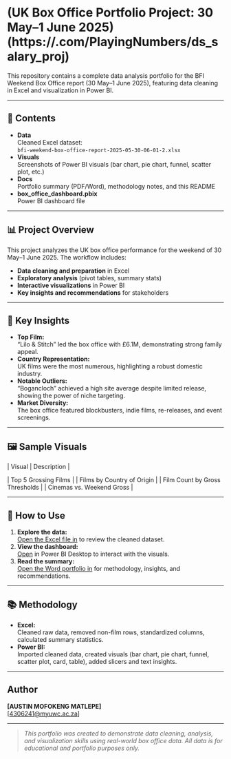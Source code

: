 # (UK Box Office Portfolio Project: 30 May–1 June 2025)(https://.com/PlayingNumbers/ds_salary_proj)

This repository contains a complete data analysis portfolio for the BFI Weekend Box Office report (30 May–1 June 2025), featuring data cleaning in Excel and visualization in Power BI.

---

## 📁 Contents

- **Data**  
  Cleaned Excel dataset:  
  `bfi-weekend-box-office-report-2025-05-30-06-01-2.xlsx`
- **Visuals**  
  Screenshots of Power BI visuals (bar chart, pie chart, funnel, scatter plot, etc.)
- **Docs**  
  Portfolio summary (PDF/Word), methodology notes, and this README
- **box_office_dashboard.pbix**  
  Power BI dashboard file

---

## 📊 Project Overview

This project analyzes the UK box office performance for the weekend of 30 May–1 June 2025. The workflow includes:

- **Data cleaning and preparation** in Excel
- **Exploratory analysis** (pivot tables, summary stats)
- **Interactive visualizations** in Power BI
- **Key insights and recommendations** for stakeholders

---

## 🔑 Key Insights

- **Top Film:**  
  “Lilo & Stitch” led the box office with £6.1M, demonstrating strong family appeal.
- **Country Representation:**  
  UK films were the most numerous, highlighting a robust domestic industry.
- **Notable Outliers:**  
  “Bogancloch” achieved a high site average despite limited release, showing the power of niche targeting.
- **Market Diversity:**  
  The box office featured blockbusters, indie films, re-releases, and event screenings.

---

## 🖼️ Sample Visuals

| Visual | Description |

 [](https://github.com/Austin-mist/BOX-OFFICE-PORTFOLIO-FOR-AUSTIN/blob/main/Screenshot%20(10).png) | Top 5 Grossing Films |
 [](https://github.com/Austin-mist/BOX-OFFICE-PORTFOLIO-FOR-AUSTIN/blob/main/Screenshot%20(11).png) | Films by Country of Origin |
 [](https://github.com/Austin-mist/BOX-OFFICE-PORTFOLIO-FOR-AUSTIN/blob/main/Screenshot%20(14).png) | Film Count by Gross Thresholds |
 [](https://github.com/Austin-mist/BOX-OFFICE-PORTFOLIO-FOR-AUSTIN/blob/main/Screenshot%20(12).png) | Cinemas vs. Weekend Gross |

---

## 🚀 How to Use

1. **Explore the data:**  
   [Open the Excel file in](https://github.com/Austin-mist/BOX-OFFICE-PORTFOLIO-FOR-AUSTIN/blob/main/box%20officeE.xlsx) to review the cleaned dataset.
2. **View the dashboard:**  
   [Open](https://github.com/Austin-mist/BOX-OFFICE-PORTFOLIO-FOR-AUSTIN/blob/main/DATA%20VISUALS.pbix`) in Power BI Desktop to interact with the visuals.
3. **Read the summary:**  
   [Open the Word portfolio in](https://github.com/Austin-mist/BOX-OFFICE-PORTFOLIO-FOR-AUSTIN/blob/main/WORD%20PORTFOLIO%20FOR%20AUSTIN.docx) for methodology, insights, and recommendations.

---

## 📚 Methodology

- **Excel:**  
  Cleaned raw data, removed non-film rows, standardized columns, calculated summary statistics.
- **Power BI:**  
  Imported cleaned data, created visuals (bar chart, pie chart, funnel, scatter plot, card, table), added slicers and text insights.

---

##  Author

**[AUSTIN MOFOKENG MATLEPE]**  
[4306241@myuwc.ac.za]

---

> _This portfolio was created to demonstrate data cleaning, analysis, and visualization skills using real-world box office data. All data is for educational and portfolio purposes only._
